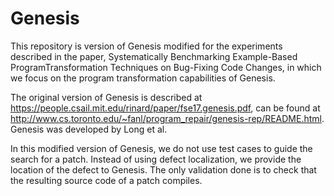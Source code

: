 # Genesis

This repository is version of Genesis modified for the experiments described in the paper, Systematically Benchmarking Example-Based ProgramTransformation Techniques on Bug-Fixing Code Changes, in which we focus on the program transformation capabilities of Genesis.

The original version of Genesis is described at https://people.csail.mit.edu/rinard/paper/fse17.genesis.pdf, can be found at http://www.cs.toronto.edu/~fanl/program_repair/genesis-rep/README.html. Genesis was developed by Long et al.

In this modified version of Genesis, we do not use test cases to guide the search for a patch. 
Instead of using defect localization, we provide the location of the defect to Genesis.
The only validation done is to check that the resulting source code of a patch compiles.

